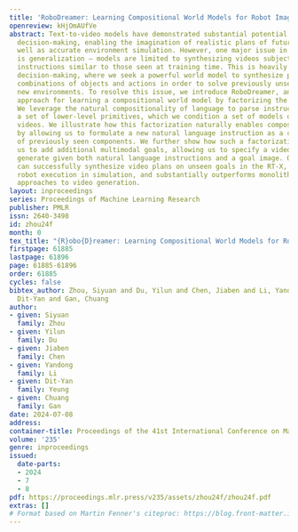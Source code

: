 ```yaml
---
title: 'RoboDreamer: Learning Compositional World Models for Robot Imagination'
openreview: kHjOmAUfVe
abstract: Text-to-video models have demonstrated substantial potential in robotic
  decision-making, enabling the imagination of realistic plans of future actions as
  well as accurate environment simulation. However, one major issue in such models
  is generalization – models are limited to synthesizing videos subject to language
  instructions similar to those seen at training time. This is heavily limiting in
  decision-making, where we seek a powerful world model to synthesize plans of unseen
  combinations of objects and actions in order to solve previously unseen tasks in
  new environments. To resolve this issue, we introduce RoboDreamer, an innovative
  approach for learning a compositional world model by factorizing the video generation.
  We leverage the natural compositionality of language to parse instructions into
  a set of lower-level primitives, which we condition a set of models on to generate
  videos. We illustrate how this factorization naturally enables compositional generalization,
  by allowing us to formulate a new natural language instruction as a combination
  of previously seen components. We further show how such a factorization enables
  us to add additional multimodal goals, allowing us to specify a video we wish to
  generate given both natural language instructions and a goal image. Our approach
  can successfully synthesize video plans on unseen goals in the RT-X, enables successful
  robot execution in simulation, and substantially outperforms monolithic baseline
  approaches to video generation.
layout: inproceedings
series: Proceedings of Machine Learning Research
publisher: PMLR
issn: 2640-3498
id: zhou24f
month: 0
tex_title: "{R}obo{D}reamer: Learning Compositional World Models for Robot Imagination"
firstpage: 61885
lastpage: 61896
page: 61885-61896
order: 61885
cycles: false
bibtex_author: Zhou, Siyuan and Du, Yilun and Chen, Jiaben and Li, Yandong and Yeung,
  Dit-Yan and Gan, Chuang
author:
- given: Siyuan
  family: Zhou
- given: Yilun
  family: Du
- given: Jiaben
  family: Chen
- given: Yandong
  family: Li
- given: Dit-Yan
  family: Yeung
- given: Chuang
  family: Gan
date: 2024-07-08
address:
container-title: Proceedings of the 41st International Conference on Machine Learning
volume: '235'
genre: inproceedings
issued:
  date-parts:
  - 2024
  - 7
  - 8
pdf: https://proceedings.mlr.press/v235/assets/zhou24f/zhou24f.pdf
extras: []
# Format based on Martin Fenner's citeproc: https://blog.front-matter.io/posts/citeproc-yaml-for-bibliographies/
---
```

